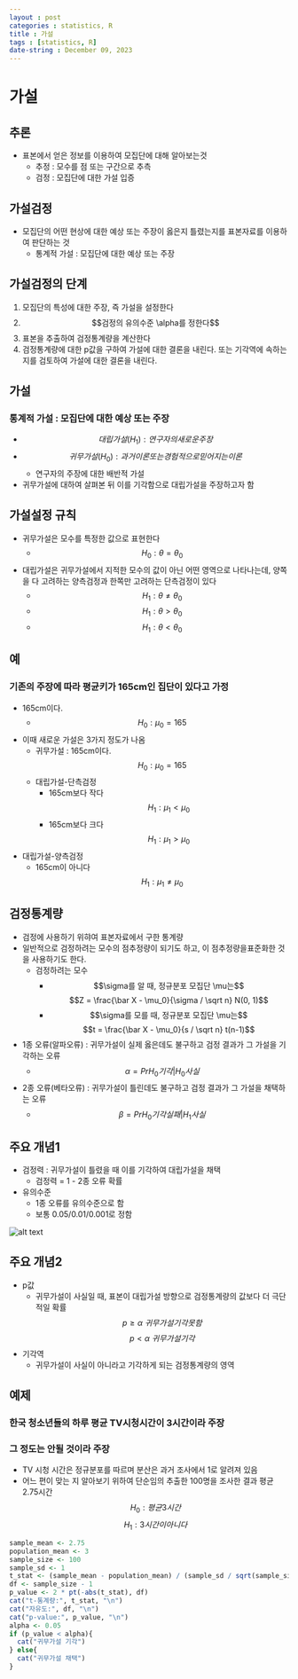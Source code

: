 ```yaml
---
layout : post
categories : statistics, R
title : 가설
tags : [statistics, R]
date-string : December 09, 2023
---
```


# 가설

## 추론
 - 표본에서 얻은 정보를 이용하여 모집단에 대해 알아보는것
   - 추정 : 모수를 점 또는 구간으로 추측
   - 검정 : 모집단에 대한 가설 입증

## 가설검정
 - 모집단의 어떤 현상에 대한 예상 또는 주장이 옳은지 틀렸는지를 표본자료를 이용하여 판단하는 것
   - 통계적 가설 : 모집단에 대한 예상 또는 주장

## 가설검정의 단계
 1. 모집단의 특성에 대한 주장, 즉 가설을 설정한다
 2. $$검정의 유의수준 \alpha를 정한다$$
 3. 표본을 추출하여 검정통계량을 계산한다
 4. 검정통계량에 대한 p값을 구하여 가설에 대한 결론을 내린다. 또는 기각역에 속하는지를 검토하여 가설에 대한 결론을 내린다.

## 가설
### 통계적 가설 : 모집단에 대한 예상 또는 주장
 - $$대립가설(H_1) : 연구자의 새로운 주장$$
 - $$귀무가설(H_0) : 과거이론 또는 경험적으로 믿어지는 이론$$
    - 연구자의 주장에 대한 배반적 가설
 - 귀무가설에 대하여 살펴본 뒤 이를 기각함으로 대립가설을 주장하고자 함

## 가설설정 규칙
 - 귀무가설은 모수를 특정한 값으로 표현한다
   - $$H_0 : \theta = \theta_0$$
 - 대립가설은 귀무가설에서 지적한 모수의 값이 아닌 어떤 영역으로 나타나는데, 양쪽을 다 고려하는 양측검정과 한쪽만 고려하는 단측검정이 있다
   - $$H_1 : \theta \neq  \theta_0$$
   - $$H_1 : \theta > \theta_0$$
   - $$H_1 : \theta < \theta_0$$
## 예
### 기존의 주장에 따라 평균키가 165cm인 집단이 있다고 가정
 - 165cm이다.
   - $$H_0 : \mu_0 = 165$$
 - 이때 새로운 가설은 3가지 정도가 나옴
   - 귀무가설 : 165cm이다. $$H_0 : \mu_0 = 165$$
   - 대립가설-단측검정
     - 165cm보다 작다 $$H_1 : \mu_1 < \mu_0$$
     - 165cm보다 크다 $$H_1 : \mu_1 > \mu_0$$
  - 대립가설-양측검정
    - 165cm이 아니다 $$H_1 : \mu_1 \neq \mu_0$$

## 검정통계량
 - 검정에 사용하기 위햐여 표본자료에서 구한 통계량
 - 일반적으로 검정하려는 모수의 점추정량이 되기도 하고, 이 점추정량을표준화한 것을 사용하기도 한다.
   - 검정하려는 모수
     - $$\sigma를 알 때, 정규분포 모집단 \mu는$$
     $$Z = \frac{\bar X - \mu_0}{\sigma / \sqrt n}  N(0, 1)$$
     - $$\sigma를 모를 때, 정규분포 모집단 \mu는$$ $$t = \frac{\bar X - \mu_0}{s / \sqrt n} t(n-1)$$
 - 1종 오류(알파오류) : 귀무가설이 실제 옳은데도 불구하고 검정 결과가 그 가설을 기각하는 오류
   - $$\alpha = Pr{H_0 기각 | H_0 사실}$$
 - 2종 오류(베타오류) : 귀무가설이 틀린데도 불구하고 검정 결과가 그 가설을 채택하는 오류
   - $$\beta = Pr{H_0 기각실패 | H_1 사실}$$

## 주요 개념1
 - 검정력 : 귀무가설이 틀렸을 때 이를 기각하여 대립가설을 채택
   - 검정력 = 1 - 2종 오류 확률
 - 유의수준
   - 1종 오류를 유의수준으로 함
   - 보통 0.05/0.01/0.001로 정함

![alt text](\귀무가설_진위표.png)

## 주요 개념2
 - p값
   - 귀무가설이 사실일 때, 표본이 대립가설 방향으로 검정통계량의 값보다 더 극단적일 확률
   $$p \ge \alpha\  귀무가설 기각 못함$$
   $$p < \alpha\ 귀무가설 기각$$
 - 기각역
   - 귀무가설이 사실이 아니라고 기각하게 되는 검정통계량의 영역

## 예제
### 한국 청소년들의 하루 평균 TV시청시간이 3시간이라 주장
### 그 정도는 안될 것이라 주장
 - TV 시청 시간은 정규분포를 따르며 분산은 과거 조사에서 1로 알려져 있음
 - 어느 편이 맞는 지 알아보기 위하여 단순임의 추출한 100명을 조사한 결과 평균2.75시간
$$H_0 : 평균 3시간$$
$$H_1 : 3시간이 아니다$$
```R
sample_mean <- 2.75
population_mean <- 3
sample_size <- 100
sample_sd <- 1
t_stat <- (sample_mean - population_mean) / (sample_sd / sqrt(sample_size))
df <- sample_size - 1
p_value <- 2 * pt(-abs(t_stat), df)
cat("t-통계량:", t_stat, "\n")
cat("자유도:", df, "\n")
cat("p-value:", p_value, "\n")
alpha <- 0.05
if (p_value < alpha){
  cat("귀무가설 기각")
} else{
  cat("귀무가설 채택")
}
```
